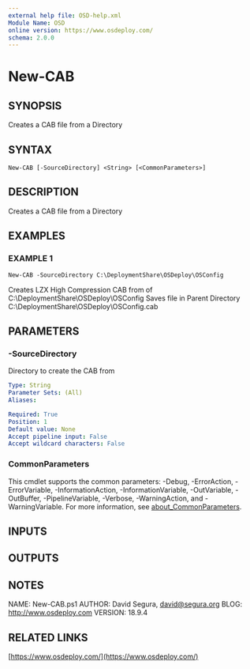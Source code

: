 ```yaml
---
external help file: OSD-help.xml
Module Name: OSD
online version: https://www.osdeploy.com/
schema: 2.0.0
---
```


# New-CAB

## SYNOPSIS
Creates a CAB file from a Directory

## SYNTAX

```
New-CAB [-SourceDirectory] <String> [<CommonParameters>]
```

## DESCRIPTION
Creates a CAB file from a Directory

## EXAMPLES

### EXAMPLE 1
```
New-CAB -SourceDirectory C:\DeploymentShare\OSDeploy\OSConfig
```

Creates LZX High Compression CAB from of C:\DeploymentShare\OSDeploy\OSConfig
Saves file in Parent Directory C:\DeploymentShare\OSDeploy\OSConfig.cab

## PARAMETERS

### -SourceDirectory
Directory to create the CAB from

```yaml
Type: String
Parameter Sets: (All)
Aliases:

Required: True
Position: 1
Default value: None
Accept pipeline input: False
Accept wildcard characters: False
```

### CommonParameters
This cmdlet supports the common parameters: -Debug, -ErrorAction, -ErrorVariable, -InformationAction, -InformationVariable, -OutVariable, -OutBuffer, -PipelineVariable, -Verbose, -WarningAction, and -WarningVariable. For more information, see [about_CommonParameters](http://go.microsoft.com/fwlink/?LinkID=113216).

## INPUTS

## OUTPUTS

## NOTES
NAME:	New-CAB.ps1
AUTHOR:	David Segura, david@segura.org
BLOG:	http://www.osdeploy.com
VERSION:	18.9.4

## RELATED LINKS

[https://www.osdeploy.com/](https://www.osdeploy.com/)

